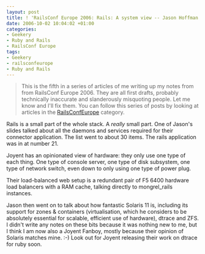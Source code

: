 ```yaml
---
layout: post
title: ! 'RailsConf Europe 2006: Rails: A system view -- Jason Hoffman'
date: 2006-10-02 10:04:02 +01:00
categories:
- Geekery
- Ruby and Rails
- RailsConf Europe
tags:
- Geekery
- railsconfeurope
- Ruby and Rails
---
```

> This is the fifth in a series of articles of me writing up my notes from
> from RailsConf Europe 2006. They are all first drafts, probably
> technically inaccurate and slanderously misquoting people. Let me know
> and I'll fix them.  You can follow this series of posts by looking at
> articles in the [RailsConfEurope](/index.php?s=RailsConf+Europe+2006)
> category.

Rails is a small part of the whole stack. A *really* small part. One of
Jason's slides talked about all the daemons and services required for their
connector application. The list went to about 30 items. The rails application
was in at number 21.

Joyent has an opinionated view of hardware: they only use one type of each
thing. One type of console server, one type of disk subsystem, one type of
network switch, even down to only using one type of power plug.

Their load-balanced web setup is a redundant pair of F5 6400 hardware load
balancers with a RAM cache, talking directly to mongrel\_rails instances.

Jason then went on to talk about how fantastic Solaris 11 is, including its
support for zones & containers (virtualisation, which he considers to be
absolutely essential for scalable, efficient use of hardware), dtrace and ZFS.
I didn't write any notes on these bits because it was nothing new to me, but I
think I am now also a Joyent Fanboy, mostly because their opinion of Solaris
matches mine. :-) Look out for Joyent releasing their work on dtrace for ruby
soon.
